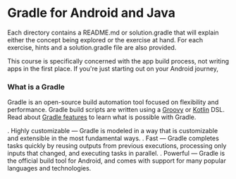 # Gradle for Android and Java

Each directory contains a README.md or solution.gradle that will explain either
the concept being explored or the exercise at hand. For each exercise, hints
and a solution.gradle file are also provided.

This course is specifically concerned with the app build process, not writing
apps in the first place. If you're just starting out on your Android journey,

### What is a Gradle
Gradle is an open-source build automation tool focused on flexibility and performance. Gradle build scripts are written using a [Groovy](https://groovy-lang.org/) or [Kotlin](https://kotlinlang.org/) DSL. Read about [Gradle features](https://gradle.org/features/) to learn what is possible with Gradle.

. Highly customizable — Gradle is modeled in a way that is customizable and extensible in the most fundamental ways.
. Fast — Gradle completes tasks quickly by reusing outputs from previous executions, processing only inputs that changed, and executing tasks in parallel.
. Powerful — Gradle is the official build tool for Android, and comes with support for many popular languages and technologies.
